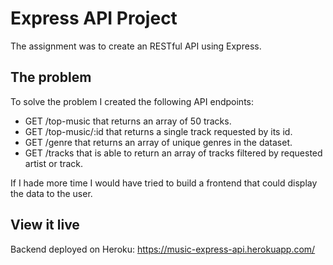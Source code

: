 # Express API Project

The assignment was to create an RESTful API using Express.

## The problem

To solve the problem I created the following API endpoints:
- GET /top-music that returns an array of 50 tracks.
- GET /top-music/:id that returns a single track requested by its id.
- GET /genre that returns an array of unique genres in the dataset.
- GET /tracks that is able to return an array of tracks filtered by requested artist or track.

If I hade more time I would have tried to build a frontend that could display the data to the user. 

## View it live

Backend deployed on Heroku:
https://music-express-api.herokuapp.com/